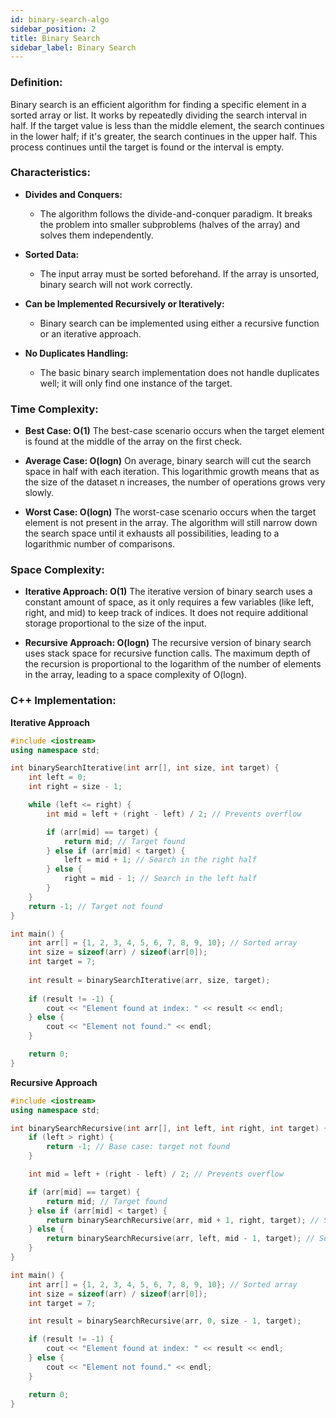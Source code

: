 ```yaml
---
id: binary-search-algo
sidebar_position: 2
title: Binary Search
sidebar_label: Binary Search
---
```


### Definition:

Binary search is an efficient algorithm for finding a specific element in a sorted array or list. It works by repeatedly dividing the search interval in half. If the target value is less than the middle element, the search continues in the lower half; if it's greater, the search continues in the upper half. This process continues until the target is found or the interval is empty.

### Characteristics:

- **Divides and Conquers:**
  - The algorithm follows the divide-and-conquer paradigm. It breaks the problem into smaller subproblems (halves of the array) and solves them independently.

- **Sorted Data:**
  - The input array must be sorted beforehand. If the array is unsorted, binary search will not work correctly.

- **Can be Implemented Recursively or Iteratively:**
  - Binary search can be implemented using either a recursive function or an iterative approach.

- **No Duplicates Handling:**
  - The basic binary search implementation does not handle duplicates well; it will only find one instance of the target.

### Time Complexity:
- **Best Case: O(1)**
    The best-case scenario occurs when the target element is found at the middle of the array on the first check.

- **Average Case: O(logn)**
    On average, binary search will cut the search space in half with each iteration. This logarithmic growth means that as the size of the dataset n increases, the number of operations grows very slowly.

- **Worst Case: O(logn)**
    The worst-case scenario occurs when the target element is not present in the array. The algorithm will still narrow down the search space until it exhausts all possibilities, leading to a logarithmic number of comparisons.

### Space Complexity:
- **Iterative Approach: O(1)**
    The iterative version of binary search uses a constant amount of space, as it only requires a few variables (like left, right, and mid) to keep track of indices. It does not require additional storage proportional to the size of the input.

- **Recursive Approach: O(logn)**
    The recursive version of binary search uses stack space for recursive function calls. The maximum depth of the recursion is proportional to the logarithm of the number of elements in the array, leading to a space complexity of O(logn).

### C++ Implementation:

**Iterative Approach**
```cpp
#include <iostream>
using namespace std;

int binarySearchIterative(int arr[], int size, int target) {
    int left = 0;
    int right = size - 1;

    while (left <= right) {
        int mid = left + (right - left) / 2; // Prevents overflow

        if (arr[mid] == target) {
            return mid; // Target found
        } else if (arr[mid] < target) {
            left = mid + 1; // Search in the right half
        } else {
            right = mid - 1; // Search in the left half
        }
    }
    return -1; // Target not found
}

int main() {
    int arr[] = {1, 2, 3, 4, 5, 6, 7, 8, 9, 10}; // Sorted array
    int size = sizeof(arr) / sizeof(arr[0]);
    int target = 7;
    
    int result = binarySearchIterative(arr, size, target);
    
    if (result != -1) {
        cout << "Element found at index: " << result << endl;
    } else {
        cout << "Element not found." << endl;
    }

    return 0;
}

```

**Recursive Approach**
```cpp
#include <iostream>
using namespace std;

int binarySearchRecursive(int arr[], int left, int right, int target) {
    if (left > right) {
        return -1; // Base case: target not found
    }

    int mid = left + (right - left) / 2; // Prevents overflow

    if (arr[mid] == target) {
        return mid; // Target found
    } else if (arr[mid] < target) {
        return binarySearchRecursive(arr, mid + 1, right, target); // Search in the right half
    } else {
        return binarySearchRecursive(arr, left, mid - 1, target); // Search in the left half
    }
}

int main() {
    int arr[] = {1, 2, 3, 4, 5, 6, 7, 8, 9, 10}; // Sorted array
    int size = sizeof(arr) / sizeof(arr[0]);
    int target = 7;

    int result = binarySearchRecursive(arr, 0, size - 1, target);

    if (result != -1) {
        cout << "Element found at index: " << result << endl;
    } else {
        cout << "Element not found." << endl;
    }

    return 0;
}

```